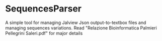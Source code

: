 # SequencesParser
A simple tool for managing Jalview Json output-to-textbox files and managing sequences variations.
Read "Relazione Bioinformatica Palmieri Pellegrini Saleri.pdf" for major details

